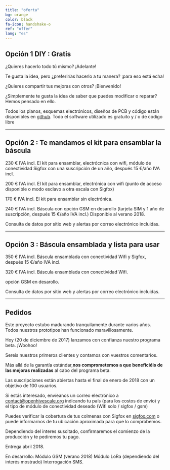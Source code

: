 ```yaml
---
title: "oferta"
bg: orange
color: black
fa-icon: handshake-o
ref: "offer"
lang: "es"
---
```


## Opción 1 DIY : Gratis

¿Quieres hacerlo todo tú mismo? ¡Adelante!

Te gusta la idea, pero ¿preferirías hacerlo a tu manera? ¡para eso está echa!

¿Quieres compartir tus mejoras con otros?  ¡Bienvenido!

¿Simplemente te gusta la idea de saber que puedes modificar o reparar? Hemos pensado en ello.

Todos los planos, esquemas electrónicos, diseños de PCB y código están disponibles en [github](https://github.com/openhivescale).
Todo el software utilizado es gratuito y / o de código libre

-------------------------

## Opción  2 : Te mandamos el kit para ensamblar la báscula 

230 € IVA incl. El kit para ensamblar, electrócnica con wifi, módulo de conectividad Sigfox con una suscripción de un año, después 15 €/año IVA incl.

200 € IVA incl. El kit para ensamblar, electrónica con wifi (punto de acceso disponible o modo esclavo a otra escala con Sigfox)

170 € IVA incl. El kit para ensamblar sin electrónica.

240 € IVA incl. Báscula con opción GSM en desarollo (tarjeta SIM y 1 año de suscripción, después 15 €/año IVA incl.) Disponible al verano 2018.

Consulta de datos por sitio web y alertas por correo electrónico incluidas.

-------------------------

## Opción 3 : Báscula ensamblada y lista para usar

350 € IVA incl. Báscula ensamblada con conectividad Wifi y Sigfox, después 15 €/año IVA incl.

320 € IVA incl. Báscula ensamblada con conectividad Wifi.

opción GSM en desarollo.

Consulta de datos por sitio web y alertas por correo electrónico incluidas.

-------------------------

## Pedidos

Este proyecto estubo madurando tranquilamente durante varios años. Todos nuestros prototipos han funcionado maravillosamente.

Hoy (20 de diciembre de 2017) lanzamos con confianza nuestro programa beta. ¡Woohoo!

Sereis nuestros primeros clientes y contamos con vuestros comentarios.

Más allá de la garantía estándar,**nos comprometemos a que beneficiéis de las mejoras realizadas** al cabo del programa beta.

Las suscripciones están abiertas hasta el final de enero de 2018 con un objetivo de 100 usuarios.

Si estás interesado, envíeanos un correo electrónico a contact@openhivescale.org indicando tu país (para los costos de envío) y el tipo de módulo de conectividad deseado (Wifi solo / sigfox / gsm)

Puedes verificar la cobertura de tus colmenas con Sigfox en [sigfox.com](https://www.sigfox.com/en/coverage) o puede informarnos de tu ubicación aproximada para que lo comprobemos.

Dependiendo del interes suscitado, confirmaremos el comienzo de la producción y te pediremos tu pago.

Entrega abril 2018.

En desarrollo: Módulo GSM (verano 2018) Módulo LoRa (dependiendo del interés mostrado) Interrogación SMS.
